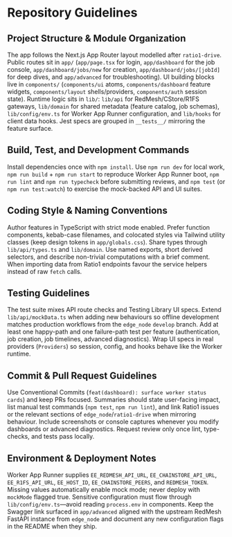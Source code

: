 # Repository Guidelines

## Project Structure & Module Organization
The app follows the Next.js App Router layout modelled after `ratio1-drive`. Public routes sit in `app/` (`app/page.tsx` for login, `app/dashboard` for the job console, `app/dashboard/jobs/new` for creation, `app/dashboard/jobs/[jobId]` for deep dives, and `app/advanced` for troubleshooting). UI building blocks live in `components/` (`components/ui` atoms, `components/dashboard` feature widgets, `components/layout` shells/providers, `components/auth` session state). Runtime logic sits in `lib/`: `lib/api` for RedMesh/CStore/R1FS gateways, `lib/domain` for shared metadata (feature catalog, job schemas), `lib/config/env.ts` for Worker App Runner configuration, and `lib/hooks` for client data hooks. Jest specs are grouped in `__tests__/` mirroring the feature surface.

## Build, Test, and Development Commands
Install dependencies once with `npm install`. Use `npm run dev` for local work, `npm run build` + `npm run start` to reproduce Worker App Runner boot, `npm run lint` and `npm run typecheck` before submitting reviews, and `npm test` (or `npm run test:watch`) to exercise the mock-backed API and UI suites.

## Coding Style & Naming Conventions
Author features in TypeScript with strict mode enabled. Prefer function components, kebab-case filenames, and colocated styles via Tailwind utility classes (keep design tokens in `app/globals.css`). Share types through `lib/api/types.ts` and `lib/domain`. Use named exports, short derived selectors, and describe non-trivial computations with a brief comment. When importing data from Ratio1 endpoints favour the service helpers instead of raw `fetch` calls.

## Testing Guidelines
The test suite mixes API route checks and Testing Library UI specs. Extend `lib/api/mockData.ts` when adding new behaviours so offline development matches production workflows from the `edge_node` `develop` branch. Add at least one happy-path and one failure-path test per feature (authentication, job creation, job timelines, advanced diagnostics). Wrap UI specs in real providers (`Providers`) so session, config, and hooks behave like the Worker runtime.

## Commit & Pull Request Guidelines
Use Conventional Commits (`feat(dashboard): surface worker status cards`) and keep PRs focused. Summaries should state user-facing impact, list manual test commands (`npm test`, `npm run lint`), and link Ratio1 issues or the relevant sections of `edge_node`/`ratio1-drive` when mirroring behaviour. Include screenshots or console captures whenever you modify dashboards or advanced diagnostics. Request review only once lint, type-checks, and tests pass locally.

## Environment & Deployment Notes
Worker App Runner supplies `EE_REDMESH_API_URL`, `EE_CHAINSTORE_API_URL`, `EE_R1FS_API_URL`, `EE_HOST_ID`, `EE_CHAINSTORE_PEERS`, and `REDMESH_TOKEN`. Missing values automatically enable mock mode; never deploy with `mockMode` flagged true. Sensitive configuration must flow through `lib/config/env.ts`—avoid reading `process.env` in components. Keep the Swagger link surfaced in `app/advanced` aligned with the upstream RedMesh FastAPI instance from `edge_node` and document any new configuration flags in the README when they ship.
